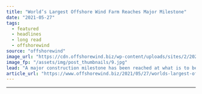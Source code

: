 ```yaml
---
title: "World’s Largest Offshore Wind Farm Reaches Major Milestone"
date: "2021-05-27"
tags: 
  - featured
  - headlines
  - long read
  - offshorewind
source: "offshorewind"
image_url: "https://cdn.offshorewind.biz/wp-content/uploads/sites/2/2021/05/27093503/Worlds-largest-offshore-wind-farm-reaches-major-milestone.jpg"
image_fp: "/assets/img/post_thumbnails/9.jpg"
lead: "A major construction milestone has been reached at what is to be the largest"
article_url: "https://www.offshorewind.biz/2021/05/27/worlds-largest-offshore-wind-farm-reaches-major-milestone/"
---
```


---
